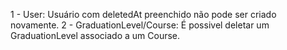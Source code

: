 1 - User: Usuário com deletedAt preenchido não pode ser criado novamente.
2 - GraduationLevel/Course: É possivel deletar um GraduationLevel associado a um Course.
